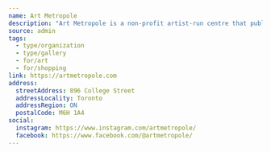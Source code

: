 ```yaml
---
name: Art Metropole
description: "Art Metropole is a non-profit artist-run centre that publishes, promotes, exhibits, archives, and distributes artists' books, multiples, and related media. We produce exhibitions, talks, readings, and other programs that highlight artists who make books and other artworks that can be widely circulated."
source: admin
tags:
  - type/organization
  - type/gallery
  - for/art
  - for/shopping
link: https://artmetropole.com
address:
  streetAddress: 896 College Street
  addressLocality: Toronto
  addressRegion: ON
  postalCode: M6H 1A4
social:
  instagram: https://www.instagram.com/artmetropole/
  facebook: https://www.facebook.com/@artmetropole/
---
```

